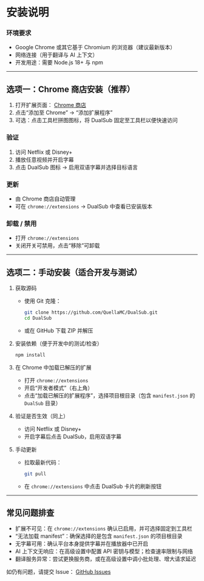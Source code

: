 # 安装说明

### 环境要求

- Google Chrome 或其它基于 Chromium 的浏览器（建议最新版本）
- 网络连接（用于翻译与 AI 上下文）
- 开发用途：需要 Node.js 18+ 与 npm

---

## 选项一：Chrome 商店安装（推荐）

1. 打开扩展页面： [Chrome 商店](https://chromewebstore.google.com/detail/dualsub/lnkcpcbpjbidpjdjnmjdllpkgpocaikj)
2. 点击“添加至 Chrome” → “添加扩展程序”
3. 可选：点击工具栏拼图图标，将 DualSub 固定至工具栏以便快速访问

### 验证

1. 访问 Netflix 或 Disney+
2. 播放任意视频并开启字幕
3. 点击 DualSub 图标 → 启用双语字幕并选择目标语言

### 更新

- 由 Chrome 商店自动管理
- 可在 `chrome://extensions` → DualSub 中查看已安装版本

### 卸载 / 禁用

- 打开 `chrome://extensions`
- 关闭开关可禁用，点击“移除”可卸载

---

## 选项二：手动安装（适合开发与测试）

1. 获取源码
   - 使用 Git 克隆：
     ```bash
     git clone https://github.com/QuellaMC/DualSub.git
     cd DualSub
     ```
   - 或在 GitHub 下载 ZIP 并解压

2. 安装依赖（便于开发中的测试/检查）
   ```bash
   npm install
   ```

3. 在 Chrome 中加载已解压的扩展
   - 打开 `chrome://extensions`
   - 开启“开发者模式”（右上角）
   - 点击“加载已解压的扩展程序”，选择项目根目录（包含 `manifest.json` 的 `DualSub` 目录）

4. 验证是否生效（同上）
   - 访问 Netflix 或 Disney+
   - 开启字幕后点击 DualSub，启用双语字幕

5. 手动更新
   - 拉取最新代码：
     ```bash
     git pull
     ```
   - 在 `chrome://extensions` 中点击 DualSub 卡片的刷新按钮

---

## 常见问题排查

- 扩展不可见：在 `chrome://extensions` 确认已启用，并可选择固定到工具栏
- “无法加载 manifest”：确保选择的是包含 `manifest.json` 的项目根目录
- 无字幕可用：确认平台本身提供字幕并在播放器中已开启
- AI 上下文无响应：在高级设置中配置 API 密钥与模型；检查速率限制与网络
- 翻译服务异常：尝试更换服务商，或在高级设置中调小批处理、增大请求延迟

如仍有问题，请提交 Issue： [GitHub Issues](https://github.com/QuellaMC/DualSub/issues)
